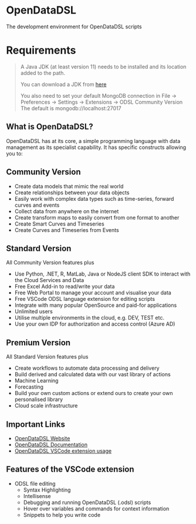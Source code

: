 # OpenDataDSL

The development environment for OpenDataDSL scripts

# Requirements

> A Java JDK (at least version 11) needs to be installed and its location added to the path.
>
> You can download a JDK from [here](https://learn.microsoft.com/en-us/java/openjdk/download)
>
> You also need to set your default MongoDB connection in File -> Preferences -> Settings -> Extensions -> ODSL Community Version
> The default is mongodb://localhost:27017

## What is OpenDataDSL?

OpenDataDSL has at its core, a simple programming language with data management as its specialist capability. It has specific constructs allowing you to:

## Community Version

* Create data models that mimic the real world
* Create relationships between your data objects
* Easily work with complex data types such as time-series, forward curves and events
* Collect data from anywhere on the internet
* Create transform maps to easily convert from one format to another
* Create Smart Curves and Timeseries
* Create Curves and Timeseries from Events

## Standard Version
All Community Version features plus
* Use Python, .NET, R, MatLab, Java or NodeJS client SDK to interact with the Cloud Services and Data
* Free Excel Add-in to read/write your data
* Free Web Portal to manage your account and visualise your data
* Free VSCode ODSL language extension for editing scripts
* Integrate with many popular OpenSource and paid-for applications
* Unlimited users
* Utilise multiple environments in the cloud, e.g. DEV, TEST etc.
* Use your own IDP for authorization and access control (Azure AD)

## Premium Version
All Standard Version features plus
* Create workflows to automate data processing and delivery
* Build derived and calculated data with our vast library of actions
* Machine Learning
* Forecasting
* Build your own custom actions or extend ours to create your own personalised library
* Cloud scale infrastructure

## Important Links

* [OpenDataDSL Website](https://opendatadsl.com)
* [OpenDataDSL Documentation](https://opendatadsl.atlassian.net/wiki/spaces/DOCUMENTAT)
* [OpenDataDSL VSCode extension usage](https://opendatadsl.atlassian.net/wiki/spaces/DOCUMENTAT/pages/33374/Microsoft+VS+Code+Extension)

## Features of the VSCode extension

* ODSL file editing
    * Syntax Highlighting
    * Intellisense
    * Debugging and running OpenDataDSL (.odsl) scripts
    * Hover over variables and commands for context information
    * Snippets to help you write code


